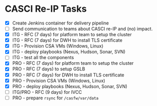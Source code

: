 CASCI Re-IP Tasks
=================

* [X] Create Jenkins container for delivery pipeline
* [ ] Send communication to teams about CASCI re-IP and (no) impact.
* [X] ITG - RFC (7 days) for platform team to setup the cluster
* [X] ITG - RFC (7 days) for DWH to install TLS certificate
* [X] ITG - Provision CSA VMs (Windows, Linux)
* [X] ITG - deploy playbooks (Nexus, Hudson, Sonar, SVN)
* [ ] ITG - test all the components
* [X] PRO - RFC (7 days) for platform team to setup the cluster
* [X] PRO - RFC (7 days) to setup GSLB
* [X] PRO - RFC (7 days) for DWH to install TLS certificate
* [X] PRO - Provision CSA VMs (Windows, Linux)
* [X] PRO - deploy playbooks (Nexus, Hudson, Sonar, SVN)
* [ ] ITG/PRO - RFC (9 days) for IVCC
* [ ] PRO - prepare `rsync` for `/casfw/var/data`
